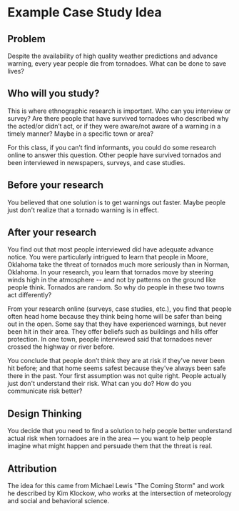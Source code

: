 # Example Case Study Idea

## Problem

Despite the availability of high quality weather predictions and advance warning, every year people die from tornadoes. What can be done to save lives?

## Who will you study? 

This is where ethnographic research is important. Who can you interview or survey? Are there people that have survived tornadoes who described why the acted/or didn’t act, or if they were aware/not aware of a warning in a timely manner? Maybe in a specific town or area?

For this class, if you can’t find informants, you could do  some research online to answer this question. Other people have survived tornados and been interviewed in newspapers, surveys, and case studies.

## Before your research

You believed that one solution is to get warnings out faster. Maybe people just don't realize that a tornado warning is in effect.

## After your research

You find out that most people interviewed did have adequate advance notice. You were particularly intrigued to learn that people in Moore, Oklahoma take the threat of tornados much more seriously than in Norman, Oklahoma. In your research, you learn that tornados move by steering winds high in the atmosphere -- and not by patterns on the ground like people think. Tornados are random. So why do people in these two towns act differently?

From your research online (surveys, case studies, etc.), you find that people often head home because they think being home will be safer than being out in the open. Some say that they have experienced warnings, but never been hit in their area. They offer beliefs such as buildings and hills offer protection. In one town, people interviewed said that tornadoes never crossed the highway or river before.

You conclude that people don’t think they are at risk if they've never been hit before; and that home seems safest because they've always been safe there in the past. Your first assumption was not quite right. People actually just don't understand their risk. What can you do? How do you communicate risk better?

## Design Thinking

You decide that you need to find a solution to help people better understand actual risk when tornadoes are in the area — you want to help people imagine what might happen and persuade them that the threat is real. 

## Attribution

The idea for this came from Michael Lewis "The Coming Storm" and work he described by Kim Klockow, who works at the intersection of meteorology and social and behavioral science. 







